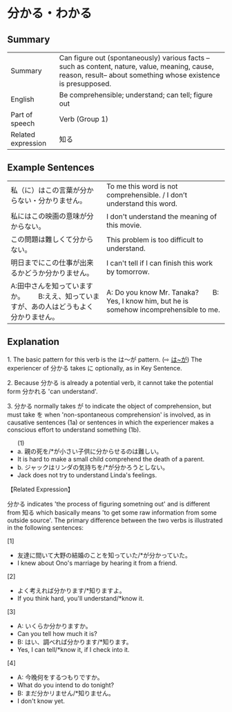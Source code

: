# 分かる・わかる

## Summary

<table><tr>   <td>Summary</td>   <td>Can figure out (spontaneously) various facts –such as content, nature, value, meaning, cause, reason, result– about something whose existence is presupposed.</td></tr><tr>   <td>English</td>   <td>Be comprehensible; understand; can tell; figure out</td></tr><tr>   <td>Part of speech</td>   <td>Verb (Group 1)</td></tr><tr>   <td>Related expression</td>   <td>知る</td></tr></table>

## Example Sentences

<table><tr>   <td>私（に）はこの言葉が分からない・分かりません。</td>   <td>To me this word is not comprehensible. / I don’t understand this word.</td></tr><tr>   <td>私にはこの映画の意味が分からない。</td>   <td>I don't understand the meaning of this movie.</td></tr><tr>   <td>この問題は難しくて分からない。</td>   <td>This problem is too difficult to understand.</td></tr><tr>   <td>明日までにこの仕事が出来るかどうか分かりません。</td>   <td>I can't tell if I can finish this work by tomorrow.</td></tr><tr>   <td>A:田中さんを知っていますか。  B:ええ、知っていますが、あの人はどうもよく分かりません。</td>   <td>A: Do you know Mr. Tanaka?&emsp;&emsp;B: Yes, I know him, but he is somehow incomprehensible to me.</td></tr></table>

## Explanation

<p>1. The basic pattern for this verb is the は～が pattern. (⇨ <a href="#㊦ は～が">は~が</a>) The experiencer of <span class="cloze">分かる</span> takes に optionally, as in Key Sentence.</p>  <p>2. Because <span class="cloze">分かる</span> is already a potential verb, it cannot take the potential form 分かれる 'can understand'.</p>  <p>3. <span class="cloze">分かる</span> normally takes が to indicate the object of comprehension, but must take を when 'non-spontaneous comprehension' is involved, as in causative sentences (1a) or sentences in which the experiencer makes a conscious effort to understand something (1b).</p>  <ul>(1) <li>a. 親の死を/*が小さい子供に<span class="cloze">分からせる</span>のは難しい。</li> <li>It is hard to make a small child comprehend the death of a parent.</li> <div class="divide"></div> <li>b. ジャックはリンダの気持ちを/*が<span class="cloze">分かろう</span>としない。</li> <li>Jack does not try to understand Linda's feelings.</li> </ul>  <p>【Related Expression】</p>  <p><span class="cloze">分かる</span> indicates 'the process of figuring sometning out' and is different from 知る which basically means 'to get some raw information from some outside source'. The primary difference between the two verbs is illustrated in the following sentences:</p>  <p>[1]</p>  <ul> <li>友達に間いて大野の結婚のことを知っていた/*が<span class="cloze">分かっていた</span>。</li> <li>I knew about Ono's marriage by hearing it from a friend.</li> </ul>  <p>[2]</p>  <ul> <li>よく考えれば<span class="cloze">分かります</span>/*知りますよ。</li> <li>If you think hard, you'll understand/*know it.</li> </ul>  <p>[3]</p>  <ul> <li>A: いくらか<span class="cloze">分かりますか</span>。</li> <li>Can you tell how much it is?</li> <div class="divide"></div> <li>B: はい、調べれば<span class="cloze">分かります</span>/*知ります。</li> <li>Yes, I can tell/*know it, if I check into it.</li> </ul>  <p>[4]</p>  <ul> <li>A: 今晚何をするつもりですか。</li> <li>What do you intend to do tonight?</li> <div class="divide"></div> <li>B: まだ<span class="cloze">分かリません</span>/*知りません。</li> <li>I don't know yet.</li> </ul>

